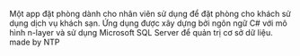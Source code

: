 Một app đặt phòng dành cho nhân viên sử dụng để đặt phòng cho khách sử dụng dịch vụ khách sạn. Ứng dụng được xây dựng bởi ngôn ngữ C# với mô hình n-layer và sử dụng Microsoft SQL Server để quản trị cơ sở dữ liệu. 
made by NTP
